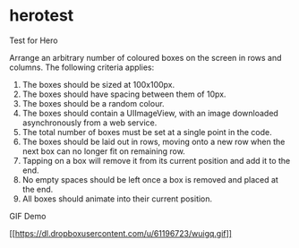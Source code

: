 # herotest
Test for Hero

Arrange an arbitrary number of coloured boxes on the screen in rows and columns. The following criteria applies:

1. The boxes should be sized at 100x100px.
2. The boxes should have spacing between them of 10px.
3. The boxes should be a random colour.
4. The boxes should contain a UIImageView, with an image downloaded
asynchronously from a web service.
5. The total number of boxes must be set at a single point in the code.
6. The boxes should be laid out in rows, moving onto a new row when the next box
can no longer fit on remaining row.
7. Tapping on a box will remove it from its current position and add it to the end.
8. No empty spaces should be left once a box is removed and placed at the end.
9. All boxes should animate into their current position.

GIF Demo


[[https://dl.dropboxusercontent.com/u/61196723/wuigq.gif]]


